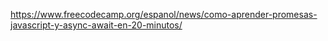 https://www.freecodecamp.org/espanol/news/como-aprender-promesas-javascript-y-async-await-en-20-minutos/